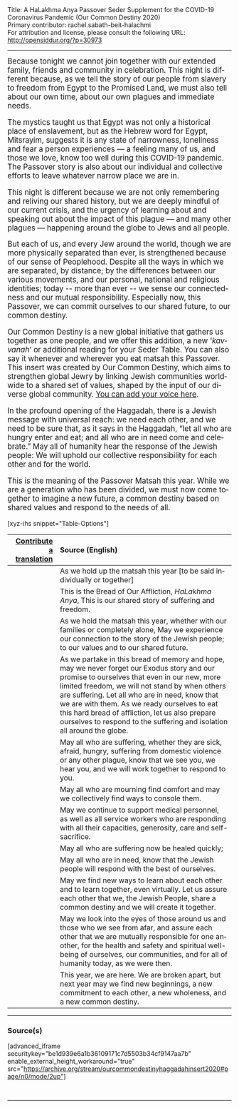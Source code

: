 <html>
<head></head>
<body>
Title: A HaLakhma Anya Passover Seder Supplement for the COVID-19 Coronavirus Pandemic (Our Common Destiny 2020)<br />
Primary contributor: rachel.sabath-beit-halachmi<br />
For attribution and license, please consult the following URL: <a href="http://opensiddur.org/?p=30973">http://opensiddur.org/?p=30973</a>
<p />
<hr />

<div class="english" lang="en" style="font-size: 1.2em;">
Because tonight we cannot join together with our extended family, friends and community in celebration. This night is different because, as we tell the story of our people from slavery to freedom from Egypt to the Promised Land, we must also tell about our own time, about our own plagues and immediate needs.

The mystics taught us that Egypt was not only a historical place of enslavement, but as the Hebrew word for Egypt, Mitsrayim, suggests it is any state of narrowness, loneliness and fear a person experiences — a feeling many of us, and those we love, know too well during this COVID-19 pandemic. The Passover story is also about our individual and collective efforts to leave whatever narrow place we are in.

This night is different because we are not only remembering and reliving our shared history, but we are deeply mindful of our current crisis, and the urgency of learning about and speaking out about the impact of this plague — and many other plagues — happening around the globe to Jews and all people.

But each of us, and every Jew around the world, though we are more physically separated than ever, is strengthened because of our sense of Peoplehood. Despite all the ways in which we are separated, by distance; by the differences between our various movements, and our personal, national and religious identities; today -- more than ever -- we sense our connectedness and our mutual responsibility. Especially now, this Passover, we can commit ourselves to our shared future, to our common destiny.

Our Common Destiny is a new global initiative that gathers us together as one people, and we offer this addition, a new ‘<em>kavvanah</em>’ or additional reading for your Seder Table. You can also say it whenever and wherever you eat matsah this Passover. This insert was created by Our Common Destiny, which aims to strengthen global Jewry by linking Jewish communities worldwide to a shared set of values, shaped by the input of our diverse global community. <a href="http://surveys.ourcommondestiny.org/s3/">You can add your voice here</a>.

In the profound opening of the Haggadah, there is a Jewish message with universal reach: we need each other, and we need to be sure that, as it says in the Haggadah, “let all who are hungry enter and eat; and all who are in need come and celebrate.” May all of humanity hear the response of the Jewish people: We will uphold our collective responsibility for each other and for the world.

This is the meaning of the Passover Matsah this year. While we are a generation who has been divided, we must now come together to imagine a new future, a common destiny based on shared values and respond to the needs of all.
</div>

[xyz-ihs snippet="Table-Options"]<table style="margin-left: auto; margin-right: auto;" class="draggable">
<thead><tr><th id="x" style="text-align: right;"><a href="/contribute/upload">Contribute a translation</a></th><th style="text-align: left;">Source (English)</th></tr></thead>
<tbody>
<tr><td style="vertical-align:top;">
<div class="liturgy" lang="he">

</span></div></td>
 
<td style="vertical-align:top;">
<div class="english" lang="en">
<span class="instruction">As we hold up the matsah this year [to be said individually or together]</span>
</div></td></tr>


<tr><td style="vertical-align:top;">
<div class="liturgy" lang="he">

</span></div></td>
 
<td style="vertical-align:top;">
<div class="english" lang="en">
This is the Bread of Our Affliction, <em>HaLakhma Anya</em>,
This is our shared story of suffering and freedom.
</div></td></tr>


<tr><td style="vertical-align:top;">
<div class="liturgy" lang="he">

</span></div></td>
 
<td style="vertical-align:top;">
<div class="english" lang="en">
As we hold the matsah this year, whether with our families or completely alone,
May we experience our connection to the story of the Jewish people;
to our values and to our shared future.
</div></td></tr>


<tr><td style="vertical-align:top;">
<div class="liturgy" lang="he">

</span></div></td>
 
<td style="vertical-align:top;">
<div class="english" lang="en">
As we partake in this bread of memory and hope, may we never forget our Exodus story
and our promise to ourselves that even in our new, more limited freedom,
we will not stand by when others are suffering.
Let all who are in need, know that we are with them.
As we ready ourselves to eat this hard bread of affliction,
let us also prepare ourselves to respond to the suffering and isolation all around the globe.
</div></td></tr>


<tr><td style="vertical-align:top;">
<div class="liturgy" lang="he">

</span></div></td>
 
<td style="vertical-align:top;">
<div class="english" lang="en">
May all who are suffering, whether they are sick, afraid, hungry,
suffering from domestic violence or any other plague,
know that we see you, we hear you, and we will work together to respond to you.
</div></td></tr>


<tr><td style="vertical-align:top;">
<div class="liturgy" lang="he">

</span></div></td>
 
<td style="vertical-align:top;">
<div class="english" lang="en">
May all who are mourning find comfort and may we collectively find ways to console them.
</div></td></tr>


<tr><td style="vertical-align:top;">
<div class="liturgy" lang="he">

</span></div></td>
 
<td style="vertical-align:top;">
<div class="english" lang="en">
May we continue to support medical personnel, as well as all service workers
who are responding with all their capacities, generosity, care and self-sacrifice.
</div></td></tr>


<tr><td style="vertical-align:top;">
<div class="liturgy" lang="he">

</span></div></td>
 
<td style="vertical-align:top;">
<div class="english" lang="en">
May all who are suffering now be healed quickly;
</div></td></tr>


<tr><td style="vertical-align:top;">
<div class="liturgy" lang="he">

</span></div></td>
 
<td style="vertical-align:top;">
<div class="english" lang="en">
May all who are in need, know that the Jewish people will respond with the best of ourselves.
</div></td></tr>


<tr><td style="vertical-align:top;">
<div class="liturgy" lang="he">

</span></div></td>
 
<td style="vertical-align:top;">
<div class="english" lang="en">
May we find new ways to learn about each other and to learn together, even virtually.
Let us assure each other that we, the Jewish People, share a common destiny
and we will create it together.
</div></td></tr>


<tr><td style="vertical-align:top;">
<div class="liturgy" lang="he">

</span></div></td>
 
<td style="vertical-align:top;">
<div class="english" lang="en">
May we look into the eyes of those around us and those who we see from afar,
and assure each other that we are mutually responsible for one another,
for the health and safety and spiritual well-being of ourselves, our communities,
and for all of humanity today, as we were then.
</div></td></tr>


<tr><td style="vertical-align:top;">
<div class="liturgy" lang="he">

</span></div></td>
 
<td style="vertical-align:top;">
<div class="english" lang="en">
This year, we are here. We are broken apart,
but next year may we find new beginnings, a new commitment to each other,
a new wholeness, and a new common destiny.
</div></td></tr>
</tbody></table>

<hr />

<h3>Source(s)</h3>

[advanced_iframe securitykey="be1d939e6a1b36109171c7d5503b34cf9147aa7b" enable_external_height_workaround="true" src="https://archive.org/stream/ourcommondestinyhaggadahinsert2020#page/n0/mode/2up"]

&nbsp;

<hr />

&nbsp;
</body>
</html>